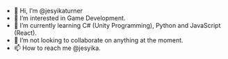 - 👋 Hi, I’m @jesyikaturner
- 👀 I’m interested in Game Development.
- 🌱 I’m currently learning C# (Unity Programming), Python and JavaScript (React).
- 💞️ I’m not looking to collaborate on anything at the moment.
- 📫 How to reach me @jesyika.

<!---
jesyikaturner/jesyikaturner is a ✨ special ✨ repository because its `README.md` (this file) appears on your GitHub profile.
You can click the Preview link to take a look at your changes.
--->
